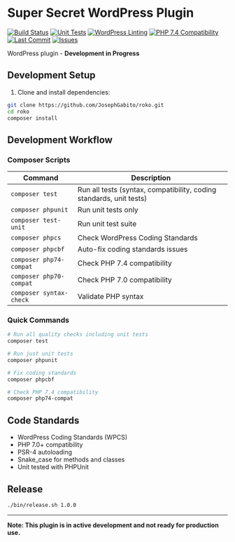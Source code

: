 # Super Secret WordPress Plugin

<!-- BADGES-START -->
[![Build Status](https://img.shields.io/github/actions/workflow/status/JosephGabito/roko/code-quality.yml?branch=main&label=build)](https://github.com/JosephGabito/roko/actions/workflows/code-quality.yml)
[![Unit Tests](https://img.shields.io/github/actions/workflow/status/JosephGabito/roko/code-quality.yml?branch=main&label=tests&job=Unit%20Tests)](https://github.com/JosephGabito/roko/actions/workflows/code-quality.yml)
[![WordPress Linting](https://img.shields.io/github/actions/workflow/status/JosephGabito/roko/code-quality.yml?branch=main&label=WordPress%20Linting&job=WordPress%20Linting)](https://github.com/JosephGabito/roko/actions/workflows/code-quality.yml)
[![PHP 7.4 Compatibility](https://img.shields.io/github/actions/workflow/status/JosephGabito/roko/code-quality.yml?branch=main&label=PHP%207.4&job=PHP%207.4%20Compatibility)](https://github.com/JosephGabito/roko/actions/workflows/code-quality.yml)
[![Last Commit](https://img.shields.io/github/last-commit/JosephGabito/roko)](https://github.com/JosephGabito/roko/commits/main)
[![Issues](https://img.shields.io/github/issues/JosephGabito/roko)](https://github.com/JosephGabito/roko/issues)
<!-- BADGES-END -->

WordPress plugin - **Development in Progress**

## Development Setup

1. Clone and install dependencies:
```bash
git clone https://github.com/JosephGabito/roko.git
cd roko
composer install
```

## Development Workflow

### Composer Scripts

| Command | Description |
|---------|-------------|
| `composer test` | Run all tests (syntax, compatibility, coding standards, unit tests) |
| `composer phpunit` | Run unit tests only |
| `composer test-unit` | Run unit test suite |
| `composer phpcs` | Check WordPress Coding Standards |
| `composer phpcbf` | Auto-fix coding standards issues |
| `composer php74-compat` | Check PHP 7.4 compatibility |
| `composer php70-compat` | Check PHP 7.0 compatibility |
| `composer syntax-check` | Validate PHP syntax |

### Quick Commands

```bash
# Run all quality checks including unit tests
composer test

# Run just unit tests
composer phpunit

# Fix coding standards
composer phpcbf

# Check PHP 7.4 compatibility
composer php74-compat
```

## Code Standards

- WordPress Coding Standards (WPCS)
- PHP 7.0+ compatibility
- PSR-4 autoloading
- Snake_case for methods and classes
- Unit tested with PHPUnit

## Release

```bash
./bin/release.sh 1.0.0
```

---

**Note: This plugin is in active development and not ready for production use.** 